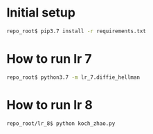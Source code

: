 # Initial setup
```sh
repo_root$ pip3.7 install -r requirements.txt
```

# How to run lr 7
```sh
repo_root$ python3.7 -m lr_7.diffie_hellman
```

# How to run lr 8
```sh
repo_root/lr_8$ python koch_zhao.py
```